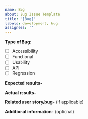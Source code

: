 ```yaml
---
name: Bug
about: Bug Issue Template
title: '[Bug]'
labels: development, bug
assignees: ''
---
```


**Type of Bug:**
- [ ] Accessibility
- [ ] Functional
- [ ] Usability
- [ ] API
- [ ] Regression

<!-- Describe the bug in to the best of your ability. Provide screenshots if possible. -->

**Expected results-**

**Actual results-**

**Related user story/bug-** (if applicable)

**Additional information-** (optional)